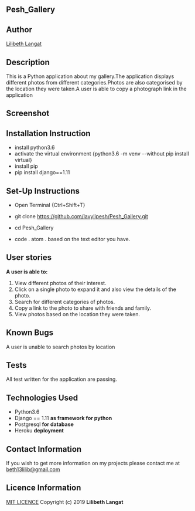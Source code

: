 ## Pesh_Gallery
## Author
[Lilibeth Langat](https://github.com/lavylipesh/Pesh_Gallery)
## Description
This is a Python application about my gallery.The application displays different photos from different categories.Photos are also categorised by the location they were taken.A user is able to copy a photograph link in the application
## Screenshot

## Installation Instruction
* install python3.6
* activate the virtual environment {python3.6 -m venv --without pip install virtual}
* install pip
* pip install django==1.11
## Set-Up Instructions
* Open Terminal {Ctrl+Shift+T}

* git clone https://github.com/lavylipesh/Pesh_Gallery.git


* cd Pesh_Gallery

* code . atom . based on the text editor you have.

## User stories
**A user is able to:**
1. View different photos of their interest.
2. Click on a single photo to expand it and also view the details of the photo. 
3. Search for different categories of photos. 
4. Copy a link to the photo to share with friends and family.
5. View photos based on the location they were taken.
## Known Bugs
A user is unable to search photos by location
## Tests
All test written for the application are passing.

## Technologies Used
* Python3.6
* Django == 1.11 **as framework for python**
* Postgresql **for database**
* Heroku **deployment**

## Contact Information
If you wish to get more information on my projects please contact me at beth13lilib@gmail.com

## Licence Information
[MIT LICENCE](https://github.com/lavylipesh/Pesh_Gallery/blob/master/LICENCE)
Copyright (c) 2019 **Lilibeth Langat**
